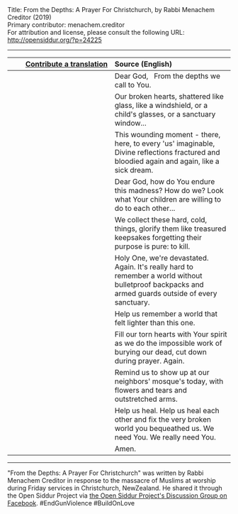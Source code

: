 <html>
<head></head>
<body>
Title: From the Depths: A Prayer For Christchurch, by Rabbi Menachem Creditor (2019)<br />
Primary contributor: menachem.creditor<br />
For attribution and license, please consult the following URL: <a href="http://opensiddur.org/?p=24225">http://opensiddur.org/?p=24225</a>
<p />
<hr />

<table style="margin-left: auto;margin-right: auto;" class="draggable">
<thead><tr><th id="x" style="text-align: right;"><a href="https://opensiddur.org/contributing/upload/">Contribute a translation</a></th><th style="text-align: left;">Source (English)</th></tr></thead>
<tbody>
<tr><td style="vertical-align:top;" width="46%">
<div class="liturgy"><span lang="he">

</span></div></td>
 
<td style="vertical-align:top;" width="53%">
<div class="english">
Dear God,
&nbsp;
From the depths
we call to You.
</div></td></tr>


<tr><td style="vertical-align:top;" width="46%">
<div class="liturgy"><span lang="he">

</span></div></td>
 
<td style="vertical-align:top;" width="53%">
<div class="english">
Our broken hearts,
shattered like glass, 
like a windshield, 
or a child's glasses, 
or a sanctuary window...
</div></td></tr>


<tr><td style="vertical-align:top;" width="46%">
<div class="liturgy"><span lang="he">

</span></div></td>
 
<td style="vertical-align:top;" width="53%">
<div class="english">
This wounding moment - there, here,
to every 'us' imaginable, 
Divine reflections fractured and bloodied 
again and again, like a sick dream.
</div></td></tr>


<tr><td style="vertical-align:top;" width="46%">
<div class="liturgy"><span lang="he">

</span></div></td>
 
<td style="vertical-align:top;" width="53%">
<div class="english">
Dear God,
how do You endure this madness?
How do we?
Look what Your children
are willing to do to each other...
</div></td></tr>


<tr><td style="vertical-align:top;" width="46%">
<div class="liturgy"><span lang="he">

</span></div></td>
 
<td style="vertical-align:top;" width="53%">
<div class="english">
We collect these hard, cold, things,
glorify them like treasured keepsakes
forgetting their purpose is pure: to kill.
</div></td></tr>


<tr><td style="vertical-align:top;" width="46%">
<div class="liturgy"><span lang="he">

</span></div></td>
 
<td style="vertical-align:top;" width="53%">
<div class="english">
Holy One, we're devastated. Again.
It's really hard to remember a world 
without bulletproof backpacks and armed guards 
outside of every sanctuary.
</div></td></tr>


<tr><td style="vertical-align:top;" width="46%">
<div class="liturgy"><span lang="he">

</span></div></td>
 
<td style="vertical-align:top;" width="53%">
<div class="english">
Help us remember a world
that felt lighter than this one.
</div></td></tr>


<tr><td style="vertical-align:top;" width="46%">
<div class="liturgy"><span lang="he">

</span></div></td>
 
<td style="vertical-align:top;" width="53%">
<div class="english">
Fill our torn hearts with Your spirit
as we do the impossible work
of burying our dead,
cut down during prayer.
Again.
</div></td></tr>


<tr><td style="vertical-align:top;" width="46%">
<div class="liturgy"><span lang="he">

</span></div></td>
 
<td style="vertical-align:top;" width="53%">
<div class="english">
Remind us to show up at our neighbors' mosque's today, 
with flowers and tears and outstretched arms.
</div></td></tr>


<tr><td style="vertical-align:top;" width="46%">
<div class="liturgy"><span lang="he">

</span></div></td>
 
<td style="vertical-align:top;" width="53%">
<div class="english">
Help us heal. 
Help us heal each other 
and fix the very broken world you bequeathed us. 
We need You. We really need You.
</div></td></tr>


<tr><td style="vertical-align:top;" width="46%">
<div class="liturgy"><span lang="he">

</span></div></td>
 
<td style="vertical-align:top;" width="53%">
<div class="english">
Amen.
</div></td></tr>
</tbody></table>

<hr />

"From the Depths: A Prayer For Christchurch" was written by Rabbi Menachem Creditor in response to the massacre of Muslims at worship during Friday services in Christchurch, NewZealand. He shared it through the Open Siddur Project via <a href="https://www.facebook.com/groups/opensiddur/permalink/10156419992827746/">the Open Siddur Project's Discussion Group on Facebook</a>. #EndGunViolence #BuildOnLove 



</body>
</html>